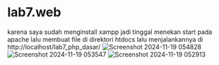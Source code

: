 # lab7.web

karena saya sudah menginstall xampp jadi tinggal menekan start pada apache lalu membuat file di direktori htdocs lalu menjalankannya di http://localhost/lab7_php_dasar/
![Screenshot 2024-11-19 054828](https://github.com/user-attachments/assets/6c2cce57-1830-4665-96b1-28e1cb3365eb)
![Screenshot 2024-11-19 053547](https://github.com/user-attachments/assets/56f6feaa-e330-4f3d-bddc-60154e9286b4)
![Screenshot 2024-11-19 052913](https://github.com/user-attachments/assets/bb5a88aa-8c55-4430-b679-8ae927f682b1)
